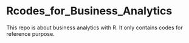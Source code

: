 # Rcodes_for_Business_Analytics
This repo is about business analytics with R. It only contains codes for reference purpose.

